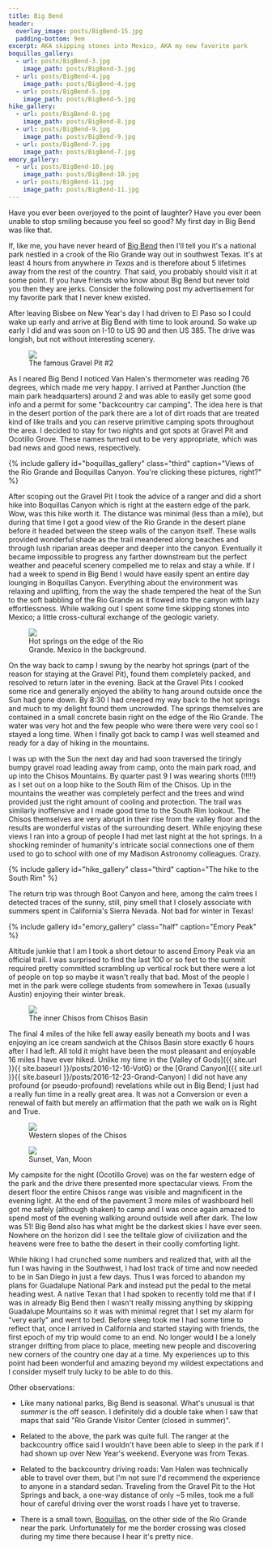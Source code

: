 ```yaml
---
title: Big Bend
header:
  overlay_image: posts/BigBend-15.jpg
  padding-bottom: 9em
excerpt: AKA skipping stones into Mexico, AKA my new favorite park
boquillas_gallery:
  - url: posts/BigBend-3.jpg
    image_path: posts/BigBend-3.jpg
  - url: posts/BigBend-4.jpg
    image_path: posts/BigBend-4.jpg
  - url: posts/BigBend-5.jpg
    image_path: posts/BigBend-5.jpg
hike_gallery:
  - url: posts/BigBend-8.jpg
    image_path: posts/BigBend-8.jpg
  - url: posts/BigBend-9.jpg
    image_path: posts/BigBend-9.jpg
  - url: posts/BigBend-7.jpg
    image_path: posts/BigBend-7.jpg
emory_gallery:
  - url: posts/BigBend-10.jpg
    image_path: posts/BigBend-10.jpg
  - url: posts/BigBend-11.jpg
    image_path: posts/BigBend-11.jpg
---
```


Have you ever been overjoyed to the point of laughter? Have you ever
been unable to stop smiling because you feel so good? My first day in
Big Bend was like that.

If, like me, you have never heard of [Big
Bend](http://www.nps.gov/bibe) then I'll tell you it's a national park
nestled in a crook of the Rio Grande way out in southwest Texas. It's
at least 4 hours from anywhere *in Texas* and is therefore about 5
lifetimes away from the rest of the country. That said, you probably
should visit it at some point. If you have friends who know about Big
Bend but never told you then they are jerks. Consider the following
post my advertisement for my favorite park that I never knew
existed.

After leaving Bisbee on New Year's day I had driven to El Paso so I
could wake up early and arrive at Big Bend with time to look
around. So wake up early I did and was soon on I-10 to US 90 and then
US 385. The drive was longish, but not without interesting scenery.

<figure class='align-right' style="width:50%">
 <a href="{{ site.url }}{{ site.baseurl }}/images/posts/BigBend-2.jpg">
 <img src="{{ site.url }}{{ site.baseurl }}/images/posts/BigBend-2.jpg">
 </a>
 <figcaption>The famous Gravel Pit #2</figcaption>
</figure>

As I neared Big Bend I noticed Van Halen's thermometer was reading 76
degrees, which made me very happy. I arrived at Panther Junction (the
main park headquarters) around 2 and was able to easily get some good
info and a permit for some "backcountry car camping". The idea here is
that in the desert portion of the park there are a lot of dirt roads
that are treated kind of like trails and you can reserve primitive
camping spots throughout the area. I decided to stay for two nights
and got spots at Gravel Pit and Ocotillo Grove. These names turned out
to be very appropriate, which was bad news and good news,
respectively.

{% include gallery id="boquillas_gallery" class="third" caption="Views of the Rio Grande and Boquillas Canyon. You're clicking these pictures, right?" %}

After scoping out the Gravel Pit I took the advice of a ranger and did
a short hike into Boquillas Canyon which is right at the eastern edge
of the park. Wow, was this hike worth it. The distance was minimal
(less than a mile), but during that time I got a good view of the Rio
Grande in the desert plane before it headed between the steep walls of
the canyon itself. These walls provided wonderful shade as the trail
meandered along beaches and through lush riparian areas deeper and
deeper into the canyon. Eventually it became impossible to progress
any farther downstream but the perfect weather and peaceful scenery
compelled me to relax and stay a while. If I had a week to spend in
Big Bend I would have easily spent an entire day lounging in Boquillas
Canyon. Everything about the environment was relaxing and uplifting,
from the way the shade tempered the heat of the Sun to the soft
babbling of the Rio Grande as it flowed into the canyon with lazy
effortlessness. While walking out I spent some time skipping stones
into Mexico; a little cross-cultural exchange of the geologic variety.

<figure class='align-left' style="width:50%">
 <a href="{{ site.url }}{{ site.baseurl }}/images/posts/BigBend-6.jpg">
 <img src="{{ site.url }}{{ site.baseurl }}/images/posts/BigBend-6.jpg">
 </a>
 <figcaption>Hot springs on the edge of the Rio Grande. Mexico in the background.</figcaption>
</figure>

On the way back to camp I swung by the nearby hot springs (part of the
reason for staying at the Gravel Pit), found them completely packed,
and resolved to return later in the evening. Back at the Gravel Pits I
cooked some rice and generally enjoyed the ability to hang around
outside once the Sun had gone down. By 8:30 I had creeped my way back
to the hot springs and much to my delight found them uncrowded. The
springs themselves are contained in a small concrete basin right on
the edge of the Rio Grande. The water was very hot and the few people
who were there were very cool so I stayed a long time. When I finally
got back to camp I was well steamed and ready for a day of hiking in
the mountains.

I was up with the Sun the next day and had soon traversed the
tiringly bumpy gravel road leading away from camp, onto the main park
road, and up into the Chisos Mountains. By quarter past 9 I was
wearing shorts (!!!!!) as I set out on a loop hike to the South Rim of
the Chisos. Up in the mountains the weather was completely perfect and
the trees and wind provided just the right amount of cooling and
protection. The trail was similarly inoffensive and I made good time
to the South Rim lookout. The Chisos themselves are very abrupt in
their rise from the valley floor and the results are wonderful vistas
of the surrounding desert. While enjoying these views I ran into a
group of people I had met last night at the hot springs. In a shocking
reminder of humanity's intricate social connections one of them used
to go to school with one of my Madison Astronomy colleagues. Crazy.

{% include gallery id="hike_gallery" class="third" caption="The hike to the South Rim" %}

The return trip was through Boot Canyon and here, among the calm trees
I detected traces of the sunny, still, piny smell that I closely
associate with summers spent in California's Sierra Nevada. Not bad
for winter in Texas!

{% include gallery id="emory_gallery" class="half" caption="Emory Peak" %}

Altitude junkie that I am I took a short detour to ascend Emory Peak
via an official trail. I was surprised to find the last 100 or so feet
to the summit required pretty committed scrambling up vertical rock but
there were a lot of people on top so maybe it wasn't really that
bad. Most of the people I met in the park were college students from
somewhere in Texas (usually Austin) enjoying their winter break.

<figure class='align-center' style="width:100%">
 <a href="{{ site.url }}{{ site.baseurl }}/images/posts/BigBend-13.jpg">
 <img src="{{ site.url }}{{ site.baseurl }}/images/posts/BigBend-13.jpg">
 </a>
 <figcaption>The inner Chisos from Chisos Basin</figcaption>
</figure>

The final 4 miles of the hike fell away easily beneath my boots and I
was enjoying an ice cream sandwich at the Chisos Basin store exactly
6 hours after I had left. All told it might have been the most
pleasant and enjoyable 16 miles I have ever hiked. Unlike my time in
the [Valley of Gods]({{ site.url }}{{ site.baseurl
}}/posts/2016-12-16-VotG) or the [Grand Canyon]({{ site.url }}{{
site.baseurl }}/posts/2016-12-23-Grand-Canyon) I did not have any
profound (or pseudo-profound) revelations while out in Big Bend; I
just had a really fun time in a really great area. It was not a
Conversion or even a renewal of faith but merely an affirmation that
the path we walk on is Right and True.

<figure class='align-center' style="width:100%">
 <a href="{{ site.url }}{{ site.baseurl }}/images/posts/BigBend-15.jpg">
 <img src="{{ site.url }}{{ site.baseurl }}/images/posts/BigBend-15.jpg">
 </a>
 <figcaption>Western slopes of the Chisos</figcaption>
</figure>

<figure class='align-right' style="width:40%">
 <a href="{{ site.url }}{{ site.baseurl }}/images/posts/BigBend-17.jpg">
 <img src="{{ site.url }}{{ site.baseurl }}/images/posts/BigBend-17.jpg">
 </a>
 <figcaption>Sunset, Van, Moon</figcaption>
</figure>

My campsite for the night (Ocotillo Grove) was on the far western edge
of the park and the drive there presented more spectacular views. From
the desert floor the entire Chisos range was visible and magnificent
in the evening light. At the end of the pavement 3 more miles of
washboard hell got me safely (although shaken) to camp and I was once
again amazed to spend most of the evening walking around outside well
after dark. The low was 51! Big Bend also has what might be the
darkest skies I have ever seen. Nowhere on the horizon did I see the
telltale glow of civilization and the heavens were free to bathe the
desert in their coolly comforting light.

While hiking I had crunched some numbers and realized that, with all
the fun I was having in the Southwest, I had lost track of time and
now needed to be in San Diego in just a few days. Thus I was forced to
abandon my plans for Guadalupe National Park and instead put the pedal
to the metal heading west. A native Texan that I had spoken to
recently told me that if I was in already Big Bend then I wasn't
really missing anything by skipping Guadalupe Mountains so it was with
minimal regret that I set my alarm for "very early" and went to
bed. Before sleep took me I had some time to reflect that, once I
arrived in California and started staying with friends, the first
epoch of my trip would come to an end. No longer would I be a lonely
stranger drifting from place to place, meeting new people and
discovering new corners of the country one day at a time. My
experiences up to this point had been wonderful and amazing beyond my
wildest expectations and I consider myself truly lucky to be able to
do this.

Other observations:

* Like many national parks, Big Bend is seasonal. What's unusual is
  that *summer* is the off season. I definitely did a double take when
  I saw that maps that said "Rio Grande Visitor Center (closed in
  summer)".

* Related to the above, the park was quite full. The ranger at the
  backcountry office said I wouldn't have been able to sleep in the
  park if I had shown up over New Year's weekend. Everyone was from
  Texas.

* Related to the backcountry driving roads: Van Halen was technically
  able to travel over them, but I'm not sure I'd recommend the
  experience to anyone in a standard sedan. Traveling from the Gravel
  Pit to the Hot Springs and back, a one-way distance of only ~5
  miles, took me a full hour of careful driving over the worst roads I
  have yet to traverse.

* There is a small town, [Boquillas](http://boquillas.org), on the
  other side of the Rio Grande near the park. Unfortunately for me the
  border crossing was closed during my time there because I hear it's
  pretty nice.